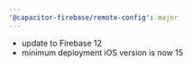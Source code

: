 ```yaml
---
'@capacitor-firebase/remote-config': major
---
```


- update to Firebase 12
- minimum deployment iOS version is now 15
